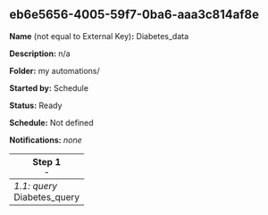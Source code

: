 ## eb6e5656-4005-59f7-0ba6-aaa3c814af8e

**Name** (not equal to External Key)**:** Diabetes_data

**Description:** n/a

**Folder:** my automations/

**Started by:** Schedule

**Status:** Ready

**Schedule:** Not defined

**Notifications:** _none_


| Step 1<br>_<small>-</small>_ |
| --- |
| _1.1: query_<br>Diabetes_query |
